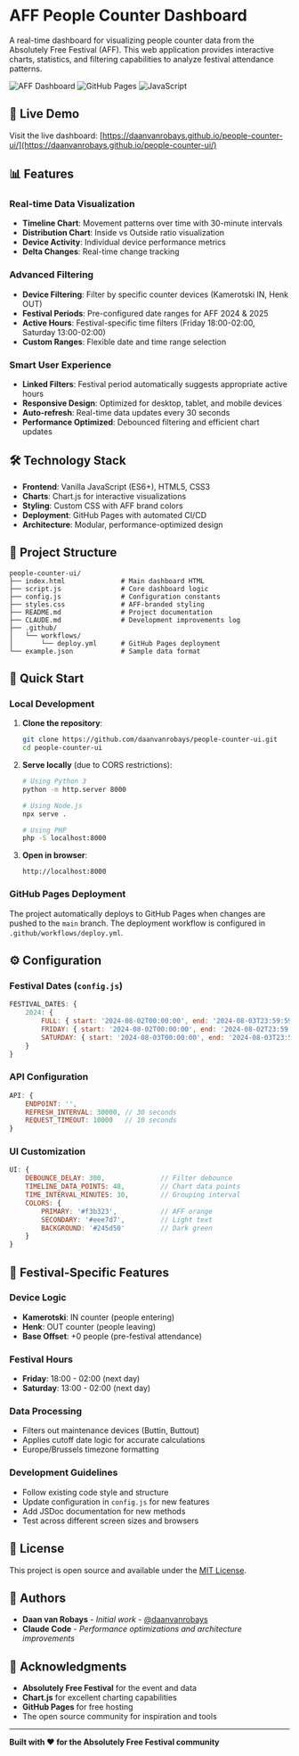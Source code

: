 # AFF People Counter Dashboard

A real-time dashboard for visualizing people counter data from the Absolutely Free Festival (AFF). This web application provides interactive charts, statistics, and filtering capabilities to analyze festival attendance patterns.

![AFF Dashboard](https://img.shields.io/badge/Status-Live-brightgreen) ![GitHub Pages](https://img.shields.io/badge/Deployment-GitHub%20Pages-blue) ![JavaScript](https://img.shields.io/badge/JavaScript-ES6+-yellow)

## 🚀 Live Demo

Visit the live dashboard: [https://daanvanrobays.github.io/people-counter-ui/](https://daanvanrobays.github.io/people-counter-ui/)

## 📊 Features

### **Real-time Data Visualization**
- **Timeline Chart**: Movement patterns over time with 30-minute intervals
- **Distribution Chart**: Inside vs Outside ratio visualization
- **Device Activity**: Individual device performance metrics
- **Delta Changes**: Real-time change tracking

### **Advanced Filtering**
- **Device Filtering**: Filter by specific counter devices (Kamerotski IN, Henk OUT)
- **Festival Periods**: Pre-configured date ranges for AFF 2024 & 2025
- **Active Hours**: Festival-specific time filters (Friday 18:00-02:00, Saturday 13:00-02:00)
- **Custom Ranges**: Flexible date and time range selection

### **Smart User Experience**
- **Linked Filters**: Festival period automatically suggests appropriate active hours
- **Responsive Design**: Optimized for desktop, tablet, and mobile devices
- **Auto-refresh**: Real-time data updates every 30 seconds
- **Performance Optimized**: Debounced filtering and efficient chart updates

## 🛠 Technology Stack

- **Frontend**: Vanilla JavaScript (ES6+), HTML5, CSS3
- **Charts**: Chart.js for interactive visualizations
- **Styling**: Custom CSS with AFF brand colors
- **Deployment**: GitHub Pages with automated CI/CD
- **Architecture**: Modular, performance-optimized design

## 📁 Project Structure

```
people-counter-ui/
├── index.html              # Main dashboard HTML
├── script.js               # Core dashboard logic
├── config.js               # Configuration constants
├── styles.css              # AFF-branded styling
├── README.md               # Project documentation
├── CLAUDE.md               # Development improvements log
├── .github/
│   └── workflows/
│       └── deploy.yml      # GitHub Pages deployment
└── example.json            # Sample data format
```

## 🚀 Quick Start

### **Local Development**

1. **Clone the repository**:
   ```bash
   git clone https://github.com/daanvanrobays/people-counter-ui.git
   cd people-counter-ui
   ```

2. **Serve locally** (due to CORS restrictions):
   ```bash
   # Using Python 3
   python -m http.server 8000
   
   # Using Node.js
   npx serve .
   
   # Using PHP
   php -S localhost:8000
   ```

3. **Open in browser**:
   ```
   http://localhost:8000
   ```

### **GitHub Pages Deployment**

The project automatically deploys to GitHub Pages when changes are pushed to the `main` branch. The deployment workflow is configured in `.github/workflows/deploy.yml`.

## ⚙️ Configuration

### **Festival Dates** (`config.js`)
```javascript
FESTIVAL_DATES: {
    2024: {
        FULL: { start: '2024-08-02T00:00:00', end: '2024-08-03T23:59:59' },
        FRIDAY: { start: '2024-08-02T00:00:00', end: '2024-08-02T23:59:59' },
        SATURDAY: { start: '2024-08-03T00:00:00', end: '2024-08-03T23:59:59' }
    }
}
```

### **API Configuration**
```javascript
API: {
    ENDPOINT: '',
    REFRESH_INTERVAL: 30000, // 30 seconds
    REQUEST_TIMEOUT: 10000   // 10 seconds
}
```

### **UI Customization**
```javascript
UI: {
    DEBOUNCE_DELAY: 300,              // Filter debounce
    TIMELINE_DATA_POINTS: 48,         // Chart data points
    TIME_INTERVAL_MINUTES: 30,        // Grouping interval
    COLORS: {
        PRIMARY: '#f3b323',           // AFF orange
        SECONDARY: '#eee7d7',         // Light text
        BACKGROUND: '#245d50'         // Dark green
    }
}
```


## 🎯 Festival-Specific Features

### **Device Logic**
- **Kamerotski**: IN counter (people entering)
- **Henk**: OUT counter (people leaving)
- **Base Offset**: +0 people (pre-festival attendance)

### **Festival Hours**
- **Friday**: 18:00 - 02:00 (next day)
- **Saturday**: 13:00 - 02:00 (next day)

### **Data Processing**
- Filters out maintenance devices (Buttin, Buttout)
- Applies cutoff date logic for accurate calculations
- Europe/Brussels timezone formatting

### **Development Guidelines**
- Follow existing code style and structure
- Update configuration in `config.js` for new features
- Add JSDoc documentation for new methods
- Test across different screen sizes and browsers

## 📄 License

This project is open source and available under the [MIT License](LICENSE).

## 👥 Authors

- **Daan van Robays** - *Initial work* - [@daanvanrobays](https://github.com/daanvanrobays)
- **Claude Code** - *Performance optimizations and architecture improvements*

## 🙏 Acknowledgments

- **Absolutely Free Festival** for the event and data
- **Chart.js** for excellent charting capabilities
- **GitHub Pages** for free hosting
- The open source community for inspiration and tools

---

**Built with ❤️ for the Absolutely Free Festival community**